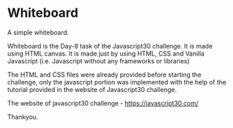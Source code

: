 # Whiteboard
A simple whiteboard.

Whiteboard is the Day-8 task of the Javascript30 challenge. It is made using HTML canvas. It is made just by using HTML, CSS and Vanilla Javascript (i.e. Javascript without any frameworks or libraries)

The HTML and CSS files were already provided before starting the challenge, only the javascript portion was implemented with the help of the tutorial provided in the website of Javascript30 challenge.

The website of javascript30 challenge - https://javascript30.com/

Thankyou.
